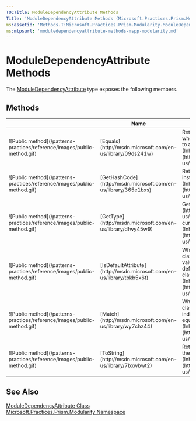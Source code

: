 ```yaml
---
TOCTitle: ModuleDependencyAttribute Methods
Title: 'ModuleDependencyAttribute Methods (Microsoft.Practices.Prism.Modularity)'
ms:assetid: 'Methods.T:Microsoft.Practices.Prism.Modularity.ModuleDependencyAttribute'
ms:mtpsurl: 'moduledependencyattribute-methods-mspp-modularity.md'
---
```



# ModuleDependencyAttribute Methods

The [ModuleDependencyAttribute](/patterns-practices/reference/moduledependencyattribute-class-mspp-modularity) type exposes the following members.

## Methods

<table>

<thead>
<tr class="header">
<th> </th>
<th>Name</th>
<th>Description</th>
</tr>
</thead>
<tbody>
<tr class="odd">
<td>![Public method](/patterns-practices/reference/images/public-method.gif)</td>
<td>[Equals](http://msdn.microsoft.com/en-us/library/09ds241w)</td>
<td><div class="summary">
Returns a value that indicates whether this instance is equal to a specified object.
</div>
(Inherited from [Attribute](http://msdn.microsoft.com/en-us/library/e8kc3626).)</td>
</tr>
<tr class="even">
<td>![Public method](/patterns-practices/reference/images/public-method.gif)</td>
<td>[GetHashCode](http://msdn.microsoft.com/en-us/library/365e1bxs)</td>
<td><div class="summary">
Returns the hash code for this instance.
</div>
(Inherited from [Attribute](http://msdn.microsoft.com/en-us/library/e8kc3626).)</td>
</tr>
<tr class="odd">
<td>![Public method](/patterns-practices/reference/images/public-method.gif)</td>
<td>[GetType](http://msdn.microsoft.com/en-us/library/dfwy45w9)</td>
<td><div class="summary">
Gets the [Type](http://msdn.microsoft.com/en-us/library/42892f65) of the current instance.
</div>
(Inherited from [Object](http://msdn.microsoft.com/en-us/library/e5kfa45b).)</td>
</tr>
<tr class="even">
<td>![Public method](/patterns-practices/reference/images/public-method.gif)</td>
<td>[IsDefaultAttribute](http://msdn.microsoft.com/en-us/library/tbkb5x6t)</td>
<td><div class="summary">
When overridden in a derived class, indicates whether the value of this instance is the default value for the derived class.
</div>
(Inherited from [Attribute](http://msdn.microsoft.com/en-us/library/e8kc3626).)</td>
</tr>
<tr class="odd">
<td>![Public method](/patterns-practices/reference/images/public-method.gif)</td>
<td>[Match](http://msdn.microsoft.com/en-us/library/wy7chz44)</td>
<td><div class="summary">
When overridden in a derived class, returns a value that indicates whether this instance equals a specified object.
</div>
(Inherited from [Attribute](http://msdn.microsoft.com/en-us/library/e8kc3626).)</td>
</tr>
<tr class="even">
<td>![Public method](/patterns-practices/reference/images/public-method.gif)</td>
<td>[ToString](http://msdn.microsoft.com/en-us/library/7bxwbwt2)</td>
<td><div class="summary">
Returns a string that represents the current object.
</div>
(Inherited from [Object](http://msdn.microsoft.com/en-us/library/e5kfa45b).)</td>
</tr>
</tbody>
</table>

## See Also

[ModuleDependencyAttribute Class](/patterns-practices/reference/moduledependencyattribute-class-mspp-modularity)<br/>
[Microsoft.Practices.Prism.Modularity Namespace](/patterns-practices/reference/mspp-modularity-namespace)<br/>